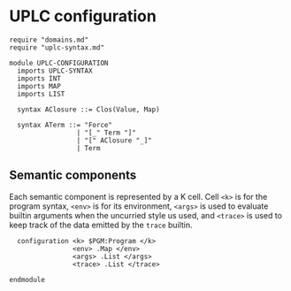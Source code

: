 # UPLC configuration

```k
require "domains.md"
require "uplc-syntax.md"

module UPLC-CONFIGURATION
  imports UPLC-SYNTAX
  imports INT
  imports MAP
  imports LIST

  syntax AClosure ::= Clos(Value, Map)

  syntax ATerm ::= "Force"
                 | "[_" Term "]"
                 | "[" AClosure "_]"
                 | Term
```

## Semantic components

Each semantic component is represented by a K cell. Cell `<k>` is for
the program syntax, `<env>` is for its environment, `<args>` is used
to evaluate builtin arguments when the uncurried style us used, and
`<trace>` is used to keep track of the data emitted by the `trace`
builtin.

```k 
  configuration <k> $PGM:Program </k>
                <env> .Map </env>
                <args> .List </args>
                <trace> .List </trace>
```

```k 
endmodule
``` 